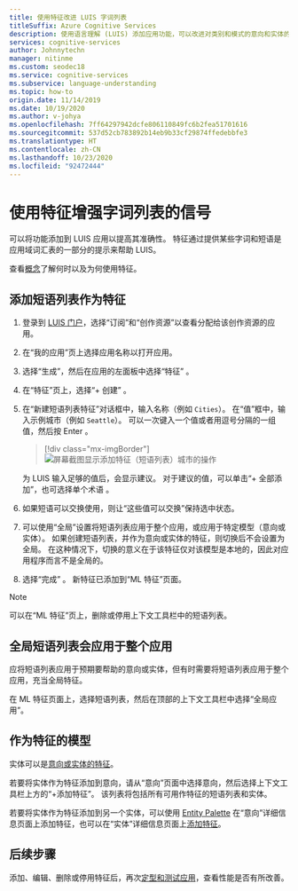 ```yaml
---
title: 使用特征改进 LUIS 字词列表
titleSuffix: Azure Cognitive Services
description: 使用语言理解 (LUIS) 添加应用功能，可以改进对类别和模式的意向和实体的检测或预测
services: cognitive-services
author: Johnnytechn
manager: nitinme
ms.custom: seodec18
ms.service: cognitive-services
ms.subservice: language-understanding
ms.topic: how-to
origin.date: 11/14/2019
ms.date: 10/19/2020
ms.author: v-johya
ms.openlocfilehash: 7ff64297942dcfe806110849fc6b2fea51701616
ms.sourcegitcommit: 537d52cb783892b14eb9b33cf29874ffedebbfe3
ms.translationtype: HT
ms.contentlocale: zh-CN
ms.lasthandoff: 10/23/2020
ms.locfileid: "92472444"
---
```

# <a name="use-features-to-boost-signal-of-word-list"></a>使用特征增强字词列表的信号

可以将功能添加到 LUIS 应用以提高其准确性。 特征通过提供某些字词和短语是应用域词汇表的一部分的提示来帮助 LUIS。

查看[概念](luis-concept-feature.md)了解何时以及为何使用特征。

## <a name="add-phrase-list-as-a-feature"></a>添加短语列表作为特征

1. 登录到 [LUIS 门户](https://luis.azure.cn)，选择“订阅”和“创作资源”以查看分配给该创作资源的应用。
1. 在“我的应用”页上选择应用名称以打开应用。
1. 选择“生成”，然后在应用的左面板中选择“特征” 。

1. 在“特征”页上，选择“+ 创建” 。

1. 在“新建短语列表特征”对话框中，输入名称（例如 `Cities`）。 在“值”框中，输入示例城市（例如 `Seattle`）。 可以一次键入一个值或者用逗号分隔的一组值，然后按 Enter  。

    > [!div class="mx-imgBorder"]
    > ![屏幕截图显示添加特征（短语列表）城市的操作](./media/luis-add-features/add-phrase-list-cities.png)

    为 LUIS 输入足够的值后，会显示建议。 对于建议的值，可以单击“+ 全部添加”，也可选择单个术语  。

1. 如果短语可以交换使用，则让“这些值可以交换”保持选中状态。

1. 可以使用“全局”设置将短语列表应用于整个应用，或应用于特定模型（意向或实体）。 如果创建短语列表，并作为意向或实体的特征，则切换后不会设置为全局。 在这种情况下，切换的意义在于该特征仅对该模型是本地的，因此对应用程序而言不是全局的。

1. 选择“完成”  。 新特征已添加到“ML 特征”页面。

<a name="edit-phrase-list"></a>
<a name="delete-phrase-list"></a>
<a name="deactivate-phrase-list"></a>


> [!Note]
> 可以在“ML 特征”页上，删除或停用上下文工具栏中的短语列表。

## <a name="global-phrase-list-applies-to-entire-app"></a>全局短语列表会应用于整个应用

应将短语列表应用于预期要帮助的意向或实体，但有时需要将短语列表应用于整个应用，充当全局特征。

在 ML 特征页面上，选择短语列表，然后在顶部的上下文工具栏中选择“全局应用”。

## <a name="model-as-a-feature"></a>作为特征的模型

实体可以是[意向或实体的特征](luis-concept-feature.md)。

若要将实体作为特征添加到意向，请从“意向”页面中选择意向，然后选择上下文工具栏上方的“+添加特征”。 该列表将包括所有可用作特征的短语列表和实体。

若要将实体作为特征添加到另一个实体，可以使用 [Entity Palette](label-entity-example-utterance.md#adding-entity-as-a-feature-from-the-entity-palette) 在“意向”详细信息页面上添加特征，也可以在“实体”详细信息页面上[添加特征](luis-how-to-add-entities.md#add-a-feature-to-a-machine-learned-entity)。

## <a name="next-steps"></a>后续步骤

添加、编辑、删除或停用特征后，再次[定型和测试应用](luis-interactive-test.md)，查看性能是否有所改善。

